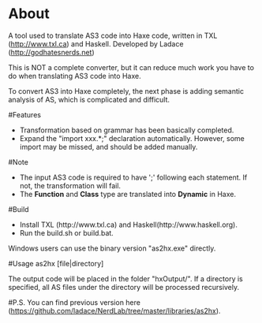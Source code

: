 About
=
A tool used to translate AS3 code into Haxe code, written in TXL (http://www.txl.ca) and Haskell.  Developed by Ladace (http://godhatesnerds.net)

This is NOT a complete converter, but it can reduce much work you have to do when translating AS3 code into Haxe.

To convert AS3 into Haxe completely, the next phase is adding semantic analysis of AS, which is complicated and difficult.

#Features
<ul>
<li>Transformation based on grammar has been basically completed. </li>
<li>Expand the "import xxx.*;" declaration automatically.  However, some import may be missed, and should be added manually.</li>
</ul>

#Note

<ul>
<li>The input AS3 code is required to have ';' following each statement.  If not, the transformation will fail. </li>
<li>The <b>Function</b> and <b>Class</b> type are translated into <b>Dynamic</b> in Haxe.</li>
</ul>

#Build
<ul>
<li>Install TXL (http://www.txl.ca) and Haskell(http://www.haskell.org).</li>
<li>Run the build.sh or build.bat.</li>
</ul>

Windows users can use the binary version "as2hx.exe" directly.

#Usage
as2hx [file|directory]

The output code will be placed in the folder "hxOutput/".
If a directory is specified, all AS files under the directory will be processed recursively.

#P.S.
You can find previous version here (https://github.com/ladace/NerdLab/tree/master/libraries/as2hx).
